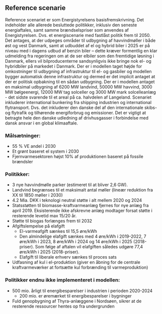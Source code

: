 ## Reference scenarie

Reference scenariet er som Energistyrelsens basisfremskrivning. Det indeholder alle allerede besluttede politikker, inklusiv den seneste energiaftales, samt samme brændselspriser som anvendes af Energistyrelsen. Dvs. et energiscenarie med fastlåst politik frem til 2050. Det antages, at der udpeges områder til udbygning af havvindmøller i både øst og vest Danmark, samt at udbuddet af el og hybrid biler i 2025 er på niveau med i dagens udbud af benzin biler – dette kræver formentlig en klar udmelding fra regeringen om at de ser elbiler som den fremtidige løsning i Danmark, ellers vil bilproducenterne sandsynligvis ikke bringe nok el- og hybridbiler på markedet i Danmark. Der er i modellen taget højde for omkostninger til udbygning af infrastruktur til el- og gasbiler og modellen bygger automatisk denne infrastruktur og dermed er det implicit antaget at der er politisk opbakning til en sådan udbygning. Der er i modellen antaget en maksimal udbygning af 6200 MW landvind, 50000 MW havvind, 3000 MW bølgeenergi, 12000 MW tag solceller og 3000 MW mark solcelleanlæg - det sidste svarende til et areal på ca. halvdelen af Langeland. Scenariet inkluderer international bunkering fra shipping industrien og international flytransport. Dvs. det inkluderer den danske del af den internationale skibs- og flytrafik og tilhørende energiforbrug og emissioner. Det er vigtigt at betragte hele den danske udledning af drivhusgasser i forbindelse med dansk ansvar i en global klimaaftale.

### Målsætninger:

- 55 % VE andel i 2030
- Et grønt baseret el system i 2030
- Fjernvarmesektoren højst 10% af produktionen baseret på fossile brændsler

### Politikker:

- 3 nye havvindmølle parker (estimeret til at bliver 2,6 GW).
- Landvind begrænses til et maksimalt antal møller (lineær reduktion fra XX til 1850 møller i 2030)
- 4.2 Mia. DKK i teknologi neutral støtte i alt mellem 2020 og 2024
- Statsstøtten til biomasse-kraftvarmeanlæg fjernes for nye anlæg fra april 2019. Eksisterende ikke afskrevne anlæg modtager forsat støtte i resterende levetid max 15/20 år.
- Støtte til biogas forlænges frem til 2032
- Afgiftslempelse på elafgift
  - El-varmeafgift sænkes til 15,5 øre/kWh
  - Den almindelige elafgift sænkes med 4 øre/kWh i 2019-2022, 7 øre/kWh i 2023, 8 øre/kWh i 2024 og 14 øre/kWh i 2025 (2018-priser). Som følge af aftalen vil elafgiften således udgøre 77,4 øre/kWh i 2025 (2018-priser).
  - Elafgift til liberale erhverv sænkes til proces sats
- Udfasning af kul i el-produktion (giver en åbning for de centrale kraftvarmeværker at fortsætte kul forbrænding til varmeproduktion)

### Politikker endnu ikke implementeret i modellen:

- 500 mio. årligt til energibesparelser i industrien i perioden 2020-2024
  - 200 mio. er øremærket til energibesparelser i bygninger
- Fuld genopbygning af Thyra-anlæggene i Nordsøen, sikrer at de resterende ressourcer hentes op fra undergrunden
